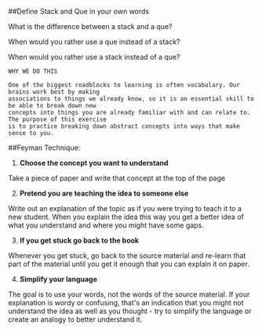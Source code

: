 ##Define Stack and Que in your own words

What is the difference between a stack and a que?

When would you rather use a que instead of a stack?

When would you rather use a stack instead of a que?

```
WHY WE DO THIS

One of the biggest roadblocks to learning is often vocabulary. Our brains work best by making
associations to things we already know, so it is an essential skill to be able to break down new
concepts into things you are already familiar with and can relate to. The purpose of this exercise
is to practice breaking down abstract concepts into ways that make sense to you.
```





##Feyman Technique:

1. **Choose the concept you want to understand**

  Take a piece of paper and write that concept at the top of the page

2. **Pretend you are teaching the idea to someone else**

  Write out an explanation of the topic as if you were trying to teach it to a new student. When you explain the idea this way you get a better idea of what you understand and where you might have some gaps.

3. **If you get stuck go back to the book**

  Whenever you get stuck, go back to the source material and re-learn that part of the material until you get it enough that you can explain it on paper.

4. **Simplify your language**

  The goal is to use your words, not the words of the source material. If your explanation is wordy or confusing, that's an indication that you might not understand the idea as well as you thought - try to simplify the language or create an analogy to better understand it.
